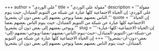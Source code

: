 +++
author = "علي الوردي"
title = "مقولة علي الوردي"
description = '''مقولة علي الوردي: إن الحياة الاجتماعية كلها عبارة عن شبكة من التنويم المتبادل، حيث ينوم الناس بعضهم بعضا ويوحي بعضهم إلى بعض دون أن يشعروا.'''
quote = '''إن الحياة الاجتماعية كلها عبارة عن شبكة من التنويم المتبادل، حيث ينوم الناس بعضهم بعضا ويوحي بعضهم إلى بعض دون أن يشعروا.'''
slug = '''إن-الحياة-الاجتماعية-كلها-عبارة-عن-شبكة-من-التنويم-المتبادل،-حيث-ينوم-الناس-بعضهم-بعضا-ويوحي-بعضهم-إلى-بعض-دون-أن-يشعروا'''
+++
إن الحياة الاجتماعية كلها عبارة عن شبكة من التنويم المتبادل، حيث ينوم الناس بعضهم بعضا ويوحي بعضهم إلى بعض دون أن يشعروا.
